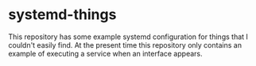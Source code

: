 # systemd-things
This repository has some example systemd configuration for things that I couldn't easily find.
At the present time this repository only contains an example of executing a service when an interface appears.
